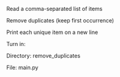 Read a comma-separated list of items

Remove duplicates (keep first occurrence)

Print each unique item on a new line

Turn in:

Directory: remove_duplicates

File: main.py
